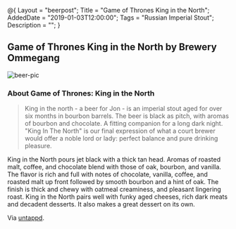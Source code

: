 @{ 
 Layout = "beerpost"; 
 Title = "Game of Thrones King in the North"; 
 AddedDate = "2019-01-03T12:00:00"; 
 Tags = "Russian Imperial Stout"; 
 Description = ""; 
 } 
 

## Game of Thrones King in the North by Brewery Ommegang

![beer-pic]

### About Game of Thrones: King in the North

> King in the north - a beer for Jon - is an imperial stout aged for over six months in bourbon barrels. The beer is black as pitch, with aromas of bourbon and chocolate. A fitting companion for a long dark night. "King In The North" is our final expression of what a court brewer would offer a noble lord or lady: perfect balance and pure drinking pleasure.

King in the North pours jet black with a thick tan head. Aromas of roasted malt, coffee, and chocolate blend with those of oak, bourbon, and vanilla. The flavor is rich and full with notes of chocolate, vanilla, coffee, and roasted malt up front followed by smooth bourbon and a hint of oak. The finish is thick and chewy with oatmeal creaminess, and pleasant lingering roast. King in the North pairs well with funky aged cheeses, rich dark meats and decadent desserts. It also makes a great dessert on its own.

Via [untappd][untappd-url].

[untappd-url]: <https://untappd.com/b/brewery-ommegang-game-of-thrones-king-in-the-north/2921396>
[beer-pic]: https://jasonpowley.com/assets/img/2019-01-03-game-of-thrones-king-in-the-north.jpeg "Game of Thrones King in the North by Brewery Ommegang"
